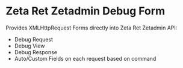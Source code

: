 # Zeta Ret Zetadmin Debug Form 

Provides XMLHttpRequest Forms directly into Zeta Ret Zetadmin API: 
- Debug Request  
- Debug View  
- Debug Response  
- Auto/Custom Fields on each request based on command  
